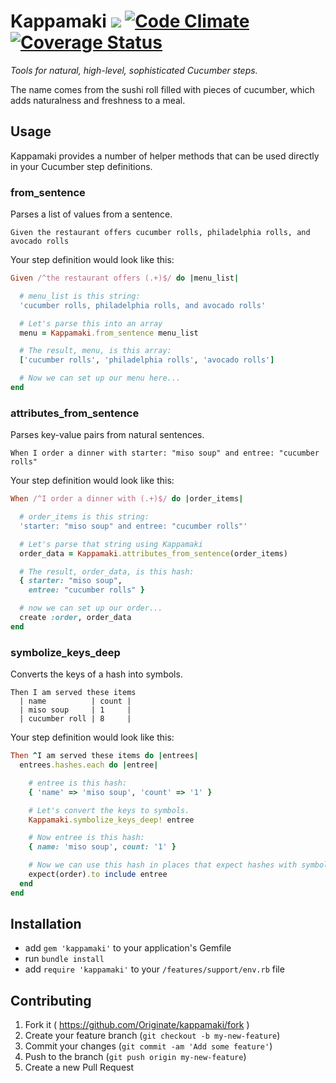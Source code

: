 # Kappamaki <a href="https://travis-ci.org/Originate/kappamaki" alt="Build Status" target="_blank"><img src="https://travis-ci.org/Originate/kappamaki.svg?branch=master"></a> [![Code Climate](https://codeclimate.com/github/Originate/kappamaki/badges/gpa.svg)](https://codeclimate.com/github/Originate/kappamaki) [![Coverage Status](https://coveralls.io/repos/Originate/kappamaki/badge.svg?branch=master&service=github)](https://coveralls.io/github/Originate/kappamaki?branch=master)

_Tools for natural, high-level, sophisticated Cucumber steps._

The name comes from the sushi roll filled with pieces of cucumber,
which adds naturalness and freshness to a meal.


## Usage

Kappamaki provides a number of helper methods that can be used directly
in your Cucumber step definitions.

### from_sentence

Parses a list of values from a sentence.

```cucumber
Given the restaurant offers cucumber rolls, philadelphia rolls, and avocado rolls
```

Your step definition would look like this:

```ruby
Given /^the restaurant offers (.+)$/ do |menu_list|

  # menu_list is this string:
  'cucumber rolls, philadelphia rolls, and avocado rolls'

  # Let's parse this into an array
  menu = Kappamaki.from_sentence menu_list

  # The result, menu, is this array:
  ['cucumber rolls', 'philadelphia rolls', 'avocado rolls']

  # Now we can set up our menu here...
end
```


### attributes_from_sentence

Parses key-value pairs from natural sentences.

```cucumber
When I order a dinner with starter: "miso soup" and entree: "cucumber rolls"
```

Your step definition would look like this:

```ruby
When /^I order a dinner with (.+)$/ do |order_items|

  # order_items is this string:
  'starter: "miso soup" and entree: "cucumber rolls"'

  # Let's parse that string using Kappamaki
  order_data = Kappamaki.attributes_from_sentence(order_items)

  # The result, order_data, is this hash:
  { starter: "miso soup",
    entree: "cucumber rolls" }

  # now we can set up our order...
  create :order, order_data
end
```


### symbolize_keys_deep

Converts the keys of a hash into symbols.

```cucumber
Then I am served these items
  | name          | count |
  | miso soup     | 1     |
  | cucumber roll | 8     |
```

Your step definition would look like this:

```ruby
Then ^I am served these items do |entrees|
  entrees.hashes.each do |entree|

    # entree is this hash:
    { 'name' => 'miso soup', 'count' => '1' }

    # Let's convert the keys to symbols.
    Kappamaki.symbolize_keys_deep! entree

    # Now entree is this hash:
    { name: 'miso soup', count: '1' }

    # Now we can use this hash in places that expect hashes with symbols
    expect(order).to include entree
  end
end
```


## Installation

* add `gem 'kappamaki'` to your application's Gemfile
* run `bundle install`
* add `require 'kappamaki'` to your `/features/support/env.rb` file


## Contributing

1. Fork it ( https://github.com/Originate/kappamaki/fork )
2. Create your feature branch (`git checkout -b my-new-feature`)
3. Commit your changes (`git commit -am 'Add some feature'`)
4. Push to the branch (`git push origin my-new-feature`)
5. Create a new Pull Request
